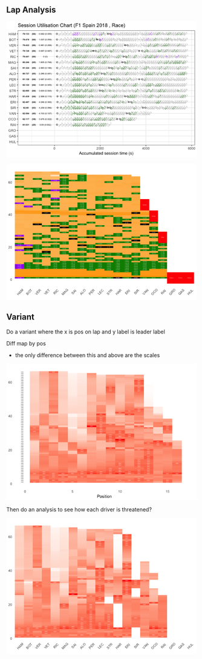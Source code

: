 ## Lap Analysis

![](images/f1_2018_esp-la_race_session_utilisation-1.png)<!-- -->

![](images/f1_2018_esp-la_lapheatmap-1.png)<!-- -->

## Variant

Do a variant where the x is pos on lap and y label is leader label

Diff map by pos

  - the only difference between this and above are the scales

![](images/f1_2018_esp-la_battlesearch-1.png)<!-- -->

Then do an analysis to see how each driver is threatened?

![](images/f1_2018_esp-la_driverbattlesearch-1.png)<!-- -->
